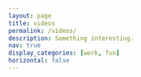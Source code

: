 ```yaml
---
layout: page
title: videos
permalink: /videos/
description: Something interesting.
nav: true
display_categories: [work, fun]
horizontal: false
---
```


